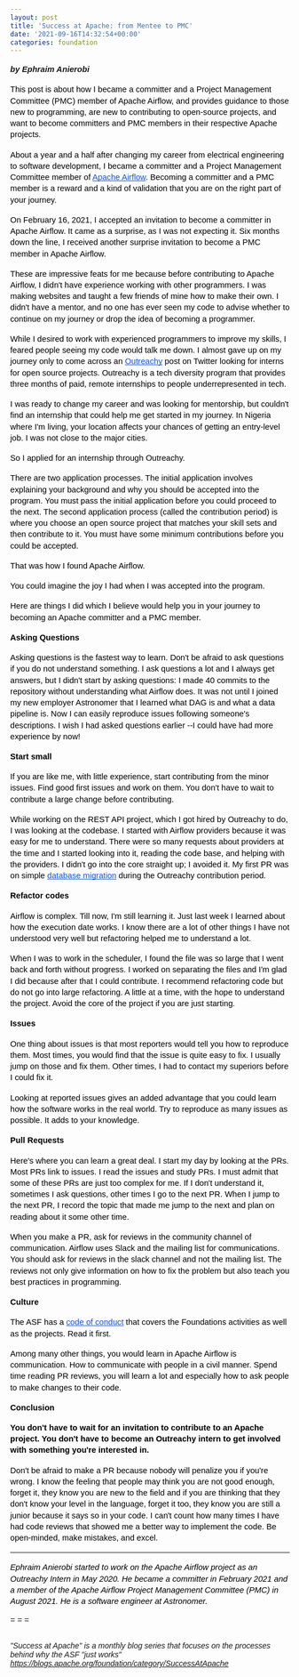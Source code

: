 ```yaml
---
layout: post
title: 'Success at Apache: from Mentee to PMC'
date: '2021-09-16T14:32:54+00:00'
categories: foundation
---
```

<p dir="ltr" style="line-height:1.38;margin-top:12pt;margin-bottom:12pt;"><b><span style="background-color: transparent; font-family: Arial; font-size: 11pt; font-style: italic; white-space: pre-wrap;">by Ephraim Anierobi</span><br></b></p><p dir="ltr" style="line-height:1.38;margin-top:12pt;margin-bottom:12pt;"><span style="font-size:11pt;font-family:Arial;color:#000000;background-color:transparent;font-weight:400;font-style:normal;font-variant:normal;text-decoration:none;vertical-align:baseline;white-space:pre;white-space:pre-wrap;">This post is about how I became a committer and a Project Management Committee (PMC) member of Apache Airflow, and provides guidance to those new to programming, are new to contributing to open-source projects, and want to become committers and PMC members in their respective Apache projects.</span></p><p dir="ltr" style="line-height:1.38;margin-top:12pt;margin-bottom:12pt;"><span style="font-size:11pt;font-family:Arial;color:#000000;background-color:transparent;font-weight:400;font-style:normal;font-variant:normal;text-decoration:none;vertical-align:baseline;white-space:pre;white-space:pre-wrap;">About a year and a half after changing my career from electrical engineering to software development, I became a committer and a Project Management Committee member of </span><a href="https://airflow.apache.org/" style="text-decoration:none;"><span style="font-size:11pt;font-family:Arial;color:#1155cc;background-color:transparent;font-weight:400;font-style:normal;font-variant:normal;text-decoration:underline;-webkit-text-decoration-skip:none;text-decoration-skip-ink:none;vertical-align:baseline;white-space:pre;white-space:pre-wrap;">Apache Airflow</span></a><span style="font-size:11pt;font-family:Arial;color:#000000;background-color:transparent;font-weight:400;font-style:normal;font-variant:normal;text-decoration:none;vertical-align:baseline;white-space:pre;white-space:pre-wrap;">. Becoming a committer and a PMC member is a reward and a kind of validation that you are on the right part of your journey.</span></p><p dir="ltr" style="line-height:1.38;margin-top:12pt;margin-bottom:12pt;"><span style="font-size:11pt;font-family:Arial;color:#000000;background-color:transparent;font-weight:400;font-style:normal;font-variant:normal;text-decoration:none;vertical-align:baseline;white-space:pre;white-space:pre-wrap;">On February 16, 2021, I accepted an invitation to become a committer in Apache Airflow. It came as a surprise, as I was not expecting it. Six months down the line, I received another surprise invitation to become a PMC member in Apache Airflow.</span></p><p dir="ltr" style="line-height:1.38;margin-top:12pt;margin-bottom:12pt;"><span style="font-size:11pt;font-family:Arial;color:#000000;background-color:transparent;font-weight:400;font-style:normal;font-variant:normal;text-decoration:none;vertical-align:baseline;white-space:pre;white-space:pre-wrap;">These are impressive feats for me because before contributing to Apache Airflow, I didn't have experience working with other programmers. I was making websites and taught a few friends of mine how to make their own. I didn't have a mentor, and no one has ever seen my code to advise whether to continue on my journey or drop the idea of becoming a programmer.</span></p><p dir="ltr" style="line-height:1.38;margin-top:12pt;margin-bottom:12pt;"><span style="font-size:11pt;font-family:Arial;color:#000000;background-color:transparent;font-weight:400;font-style:normal;font-variant:normal;text-decoration:none;vertical-align:baseline;white-space:pre;white-space:pre-wrap;">While I desired to work with experienced programmers to improve my skills, I feared people seeing my code would talk me down. I almost gave up on my journey only to come across an </span><a href="https://www.outreachy.org/" style="text-decoration:none;"><span style="font-size:11pt;font-family:Arial;color:#1155cc;background-color:transparent;font-weight:400;font-style:normal;font-variant:normal;text-decoration:underline;-webkit-text-decoration-skip:none;text-decoration-skip-ink:none;vertical-align:baseline;white-space:pre;white-space:pre-wrap;">Outreachy</span></a><span style="font-size:11pt;font-family:Arial;color:#000000;background-color:transparent;font-weight:400;font-style:normal;font-variant:normal;text-decoration:none;vertical-align:baseline;white-space:pre;white-space:pre-wrap;"> post on Twitter looking for interns for open source projects. Outreachy is a tech diversity program that provides three months of paid, remote internships to people underrepresented in tech.</span></p><p dir="ltr" style="line-height:1.38;margin-top:12pt;margin-bottom:12pt;"><span style="font-size:11pt;font-family:Arial;color:#000000;background-color:transparent;font-weight:400;font-style:normal;font-variant:normal;text-decoration:none;vertical-align:baseline;white-space:pre;white-space:pre-wrap;">I was ready to change my career and was looking for mentorship, but couldn't find an internship that could help me get started in my journey. In Nigeria where I'm living, your location affects your chances of getting an entry-level job. I was not close to the major cities.&nbsp;</span></p><p dir="ltr" style="line-height:1.38;margin-top:12pt;margin-bottom:12pt;"><span style="font-size:11pt;font-family:Arial;color:#000000;background-color:transparent;font-weight:400;font-style:normal;font-variant:normal;text-decoration:none;vertical-align:baseline;white-space:pre;white-space:pre-wrap;">So I applied for an internship through Outreachy.&nbsp;</span></p><p dir="ltr" style="line-height:1.38;margin-top:12pt;margin-bottom:12pt;"><span style="font-size:11pt;font-family:Arial;color:#000000;background-color:transparent;font-weight:400;font-style:normal;font-variant:normal;text-decoration:none;vertical-align:baseline;white-space:pre;white-space:pre-wrap;">There are two application processes. The initial application involves explaining your background and why you should be accepted into the program. You must pass the initial application before you could proceed to the next. The second application process (called the contribution period) is where you choose an open source project that matches your skill sets and then contribute to it. You must have some minimum contributions before you could be accepted.</span></p><p dir="ltr" style="line-height:1.38;margin-top:12pt;margin-bottom:12pt;"><span style="font-size:11pt;font-family:Arial;color:#000000;background-color:transparent;font-weight:400;font-style:normal;font-variant:normal;text-decoration:none;vertical-align:baseline;white-space:pre;white-space:pre-wrap;">That was how I found Apache Airflow.</span></p><p dir="ltr" style="line-height:1.38;margin-top:12pt;margin-bottom:12pt;"><span style="font-size:11pt;font-family:Arial;color:#000000;background-color:transparent;font-weight:400;font-style:normal;font-variant:normal;text-decoration:none;vertical-align:baseline;white-space:pre;white-space:pre-wrap;">You could imagine the joy I had when I was accepted into the program.</span></p><p dir="ltr" style="line-height:1.38;margin-top:12pt;margin-bottom:12pt;"><span style="font-size:11pt;font-family:Arial;color:#000000;background-color:transparent;font-weight:400;font-style:normal;font-variant:normal;text-decoration:none;vertical-align:baseline;white-space:pre;white-space:pre-wrap;">Here are things I did which I believe would help you in your journey to becoming an Apache committer and a PMC member.</span></p><p dir="ltr" style="line-height:1.38;margin-top:12pt;margin-bottom:12pt;"><span style="font-size:11pt;font-family:Arial;color:#000000;background-color:transparent;font-weight:700;font-style:normal;font-variant:normal;text-decoration:none;vertical-align:baseline;white-space:pre;white-space:pre-wrap;">Asking Questions</span></p><p dir="ltr" style="line-height:1.38;margin-top:12pt;margin-bottom:12pt;"><span style="font-size:11pt;font-family:Arial;color:#000000;background-color:transparent;font-weight:400;font-style:normal;font-variant:normal;text-decoration:none;vertical-align:baseline;white-space:pre;white-space:pre-wrap;">Asking questions is the fastest way to learn. Don't be afraid to ask questions if you do not understand something. I ask questions a lot and I always get answers, but I didn't start by asking questions: I made 40 commits to the repository without understanding what Airflow does. It was not until I joined my new employer Astronomer that I learned what DAG is and what a data pipeline is. Now I can easily reproduce issues following someone's descriptions. I wish I had asked questions earlier --I could have had more experience by now!</span></p><p dir="ltr" style="line-height:1.38;margin-top:12pt;margin-bottom:12pt;"><span style="font-size:11pt;font-family:Arial;color:#000000;background-color:transparent;font-weight:700;font-style:normal;font-variant:normal;text-decoration:none;vertical-align:baseline;white-space:pre;white-space:pre-wrap;">Start small</span></p><p dir="ltr" style="line-height:1.38;margin-top:12pt;margin-bottom:12pt;"><span style="font-size:11pt;font-family:Arial;color:#000000;background-color:transparent;font-weight:400;font-style:normal;font-variant:normal;text-decoration:none;vertical-align:baseline;white-space:pre;white-space:pre-wrap;">If you are like me, with little experience, start contributing from the minor issues. Find good first issues and work on them. You don't have to wait to contribute a large change before contributing.</span></p><p dir="ltr" style="line-height:1.38;margin-top:12pt;margin-bottom:12pt;"><span style="font-size:11pt;font-family:Arial;color:#000000;background-color:transparent;font-weight:400;font-style:normal;font-variant:normal;text-decoration:none;vertical-align:baseline;white-space:pre;white-space:pre-wrap;">While working on the REST API project, which I got hired by Outreachy to do, I was looking at the codebase. I started with Airflow providers because it was easy for me to understand. There were so many requests about providers at the time and I started looking into it, reading the code base, and helping with the providers. I didn't go into the core straight up; I avoided it. My first PR was on simple </span><a href="https://github.com/apache/airflow/pull/7658" style="text-decoration:none;"><span style="font-size:11pt;font-family:Arial;color:#1155cc;background-color:transparent;font-weight:400;font-style:normal;font-variant:normal;text-decoration:underline;-webkit-text-decoration-skip:none;text-decoration-skip-ink:none;vertical-align:baseline;white-space:pre;white-space:pre-wrap;">database migration</span></a><span style="font-size:11pt;font-family:Arial;color:#000000;background-color:transparent;font-weight:400;font-style:normal;font-variant:normal;text-decoration:none;vertical-align:baseline;white-space:pre;white-space:pre-wrap;"> during the Outreachy contribution period.</span></p><p dir="ltr" style="line-height:1.38;margin-top:12pt;margin-bottom:12pt;"><span style="font-size:11pt;font-family:Arial;color:#000000;background-color:transparent;font-weight:700;font-style:normal;font-variant:normal;text-decoration:none;vertical-align:baseline;white-space:pre;white-space:pre-wrap;">Refactor codes</span></p><p dir="ltr" style="line-height:1.38;margin-top:12pt;margin-bottom:12pt;"><span style="font-size:11pt;font-family:Arial;color:#000000;background-color:transparent;font-weight:400;font-style:normal;font-variant:normal;text-decoration:none;vertical-align:baseline;white-space:pre;white-space:pre-wrap;">Airflow is complex. Till now, I'm still learning it. Just last week I learned about how the execution date works. I know there are a lot of other things I have not understood very well but refactoring helped me to understand a lot.</span></p><p dir="ltr" style="line-height:1.38;margin-top:12pt;margin-bottom:12pt;"><span style="font-size:11pt;font-family:Arial;color:#000000;background-color:transparent;font-weight:400;font-style:normal;font-variant:normal;text-decoration:none;vertical-align:baseline;white-space:pre;white-space:pre-wrap;">When I was to work in the scheduler, I found the file was so large that I went back and forth without progress. I worked on separating the files and I'm glad I did because after that I could contribute. I recommend refactoring code but do not go into large refactoring. A little at a time, with the hope to understand the project. Avoid the core of the project if you are just starting.</span></p><p dir="ltr" style="line-height:1.38;margin-top:12pt;margin-bottom:12pt;"><span style="font-size:11pt;font-family:Arial;color:#000000;background-color:transparent;font-weight:700;font-style:normal;font-variant:normal;text-decoration:none;vertical-align:baseline;white-space:pre;white-space:pre-wrap;">Issues</span></p><p dir="ltr" style="line-height:1.38;margin-top:12pt;margin-bottom:12pt;"><span style="font-size:11pt;font-family:Arial;color:#000000;background-color:transparent;font-weight:400;font-style:normal;font-variant:normal;text-decoration:none;vertical-align:baseline;white-space:pre;white-space:pre-wrap;">One thing about issues is that most reporters would tell you how to reproduce them. Most times, you would find that the issue is quite easy to fix. I usually jump on those and fix them. Other times, I had to contact my superiors before I could fix it.</span></p><p dir="ltr" style="line-height:1.38;margin-top:12pt;margin-bottom:12pt;"><span style="font-size:11pt;font-family:Arial;color:#000000;background-color:transparent;font-weight:400;font-style:normal;font-variant:normal;text-decoration:none;vertical-align:baseline;white-space:pre;white-space:pre-wrap;">Looking at reported issues gives an added advantage that you could learn how the software works in the real world. Try to reproduce as many issues as possible. It adds to your knowledge.</span></p><p dir="ltr" style="line-height:1.38;margin-top:12pt;margin-bottom:12pt;"><span style="font-size:11pt;font-family:Arial;color:#000000;background-color:transparent;font-weight:700;font-style:normal;font-variant:normal;text-decoration:none;vertical-align:baseline;white-space:pre;white-space:pre-wrap;">Pull Requests</span></p><p dir="ltr" style="line-height:1.38;margin-top:12pt;margin-bottom:12pt;"><span style="font-size:11pt;font-family:Arial;color:#000000;background-color:transparent;font-weight:400;font-style:normal;font-variant:normal;text-decoration:none;vertical-align:baseline;white-space:pre;white-space:pre-wrap;">Here's where you can learn a great deal. I start my day by looking at the PRs. Most PRs link to issues. I read the issues and study PRs. I must admit that some of these PRs are just too complex for me. If I don't understand it, sometimes I ask questions, other times I go to the next PR. When I jump to the next PR, I record the topic that made me jump to the next and plan on reading about it some other time.</span></p><p dir="ltr" style="line-height:1.38;margin-top:12pt;margin-bottom:12pt;"><span style="font-size:11pt;font-family:Arial;color:#000000;background-color:transparent;font-weight:400;font-style:normal;font-variant:normal;text-decoration:none;vertical-align:baseline;white-space:pre;white-space:pre-wrap;">When you make a PR, ask for reviews in the community channel of communication. Airflow uses Slack and the mailing list for communications. You should ask for reviews in the slack channel and not the mailing list. The reviews not only give information on how to fix the problem but also teach you best practices in programming.</span></p><p dir="ltr" style="line-height:1.38;margin-top:12pt;margin-bottom:12pt;"><span style="font-size:11pt;font-family:Arial;color:#000000;background-color:transparent;font-weight:700;font-style:normal;font-variant:normal;text-decoration:none;vertical-align:baseline;white-space:pre;white-space:pre-wrap;">Culture</span></p><p dir="ltr" style="line-height:1.38;margin-top:12pt;margin-bottom:12pt;"><span style="font-size:11pt;font-family:Arial;color:#000000;background-color:transparent;font-weight:400;font-style:normal;font-variant:normal;text-decoration:none;vertical-align:baseline;white-space:pre;white-space:pre-wrap;">The ASF has a </span><a href="https://www.apache.org/foundation/policies/conduct.html" style="text-decoration:none;"><span style="font-size:11pt;font-family:Arial;color:#1155cc;background-color:transparent;font-weight:400;font-style:normal;font-variant:normal;text-decoration:underline;-webkit-text-decoration-skip:none;text-decoration-skip-ink:none;vertical-align:baseline;white-space:pre;white-space:pre-wrap;">code of conduct</span></a><span style="font-size:11pt;font-family:Arial;color:#000000;background-color:transparent;font-weight:400;font-style:normal;font-variant:normal;text-decoration:none;vertical-align:baseline;white-space:pre;white-space:pre-wrap;"> that covers the Foundations activities as well as the projects. Read it first.</span></p><p dir="ltr" style="line-height:1.38;margin-top:12pt;margin-bottom:12pt;"><span style="font-size:11pt;font-family:Arial;color:#000000;background-color:transparent;font-weight:400;font-style:normal;font-variant:normal;text-decoration:none;vertical-align:baseline;white-space:pre;white-space:pre-wrap;">Among many other things, you would learn in Apache Airflow is communication. How to communicate with people in a civil manner. Spend time reading PR reviews, you will learn a lot and especially how to ask people to make changes to their code.</span></p><p dir="ltr" style="line-height:1.38;margin-top:12pt;margin-bottom:12pt;"><span style="font-size:11pt;font-family:Arial;color:#000000;background-color:transparent;font-weight:700;font-style:normal;font-variant:normal;text-decoration:none;vertical-align:baseline;white-space:pre;white-space:pre-wrap;">Conclusion</span></p><p dir="ltr" style="line-height:1.38;margin-top:12pt;margin-bottom:12pt;"><span style="font-size:11pt;font-family:Arial;color:#000000;background-color:transparent;font-weight:700;font-style:normal;font-variant:normal;text-decoration:none;vertical-align:baseline;white-space:pre;white-space:pre-wrap;">You don't have to wait for an invitation to contribute to an Apache project. You don't have to become an Outreachy intern to get involved with something you're interested in.</span></p><p dir="ltr" style="line-height:1.38;margin-top:12pt;margin-bottom:12pt;"><span style="font-size:11pt;font-family:Arial;color:#000000;background-color:transparent;font-weight:400;font-style:normal;font-variant:normal;text-decoration:none;vertical-align:baseline;white-space:pre;white-space:pre-wrap;">Don't be afraid to make a PR because nobody will penalize you if you're wrong. I know the feeling that people may think you are not good enough, forget it, they know you are new to the field and if you are thinking that they don't know your level in the language, forget it too, they know you are still a junior because it says so in your code. I can't count how many times I have had code reviews that showed me a better way to implement the code. Be open-minded, make mistakes, and excel.</span></p><p dir="ltr" style="line-height:1.38;margin-top:12pt;margin-bottom:12pt;"></p><hr><p></p><p></p><p dir="ltr" style="line-height:1.38;margin-top:12pt;margin-bottom:12pt;"><span style="font-size:11pt;font-family:Arial;color:#000000;background-color:transparent;font-weight:400;font-style:italic;font-variant:normal;text-decoration:none;vertical-align:baseline;white-space:pre;white-space:pre-wrap;">Ephraim Anierobi started to work on the Apache Airflow project as an Outreachy Intern in May 2020. He became a committer in February 2021 and a member of the Apache Airflow Project Management Committee (PMC) in August 2021. He is a software engineer at Astronomer.</span></p><div><span style="background-color: transparent; font-variant-numeric: normal; font-variant-east-asian: normal; vertical-align: baseline;"><font face="Arial"><span style="font-size: 14.6667px; white-space: pre-wrap;"><i>= = =

"Success at Apache" is a monthly blog series that focuses on the processes behind why the ASF "just works" <a href="https://blogs.apache.org/foundation/category/SuccessAtApache" target="_blank">https://blogs.apache.org/foundation/category/SuccessAtApache</a> </i></span></font><br></span></div>
